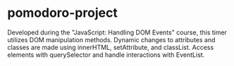 # pomodoro-project
Developed during the "JavaScript: Handling DOM Events" course, this timer utilizes DOM manipulation methods. Dynamic changes to attributes and classes are made using innerHTML, setAttribute, and classList. Access elements with querySelector and handle interactions with EventList.
